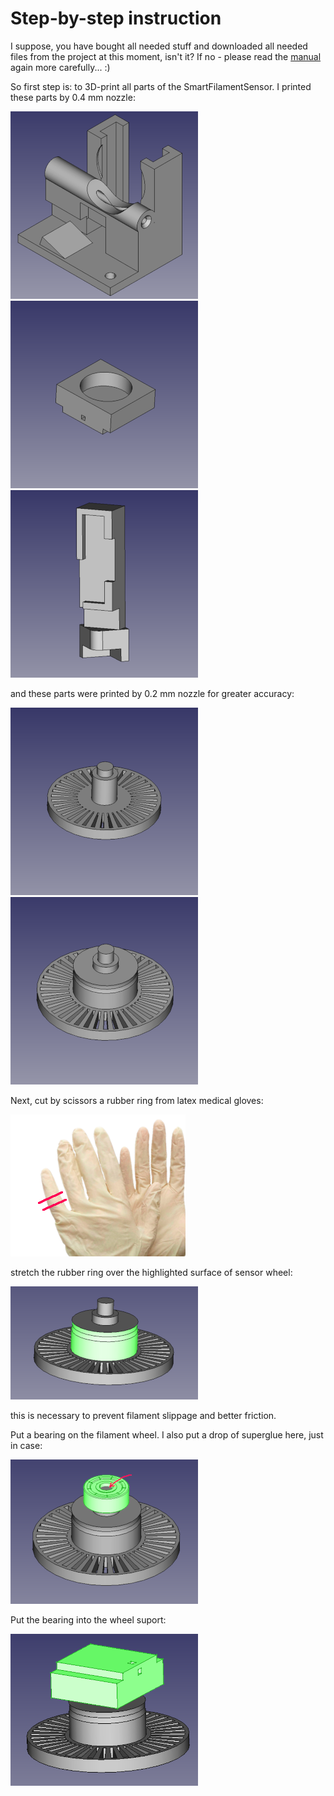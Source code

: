 Step-by-step instruction
===
I suppose, you have bought all needed stuff and downloaded all needed files from the project at this moment, isn't it? If no - please read the [manual](README.md) again more carefully... :)

So first step is: to 3D-print all parts of the SmartFilamentSensor. I  printed these parts by 0.4 mm nozzle:

![Sensor body](img/101.SensorBody.png)
![Sensor Wheel Support](img/103.SensorWheelSupport.png)
![Engine Sensor Body](img/104.EngineSensorBody.png)

and these parts were printed by 0.2 mm nozzle for greater accuracy: 

![Engine Shaft Wheel](img/105.EngineShaftWheel.png)
![Sensor Wheel](img/102.SensorWheel.png)

Next, cut by scissors a rubber ring from latex medical gloves:

![rubber ring](img/106.RubberRing.png)

stretch the rubber ring over the highlighted surface of sensor wheel:

![highlighted surface](img/107.RubberRingOnAWheel.png)

this is necessary to prevent filament slippage and better friction.

Put a bearing on the filament wheel. I also put a drop of superglue here, just in case:

![Wheel And Bearing](img/108.WheelAndBearing.png)

Put the bearing into the wheel suport:

![Wheel And Support](img/109.WheelAndSupport.png)

